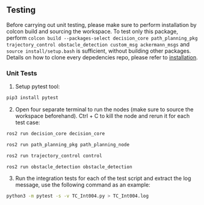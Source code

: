 ## Testing
Before carrying out unit testing, please make sure to perform installation by colcon build and sourcing the workspace. To test only this package, perform ```colcon build --packages-select decision_core path_planning_pkg trajectory_control obstacle_detection custom_msg ackermann_msgs``` and ```source install/setup.bash``` is sufficient, without building other packages. Details on how to clone every depedencies repo, please refer to [installation](../README.md#installation).
### Unit Tests
1. Setup pytest tool:
```bash
pip3 install pytest
```
2. Open four separate terminal to run the nodes (make sure to source the workspace beforehand). Ctrl + C to kill the node and rerun it for each test case:
```bash
ros2 run decision_core decision_core
```
```bash
ros2 run path_planning_pkg path_planning_node
```
```bash
ros2 run trajectory_control control
```
```bash
ros2 run obstacle_detection obstacle_detection
```
3. Run the integration tests for each of the test script and extract the log message, use the following command as an example:
```bash
python3 -m pytest -s -v TC_Int004.py > TC_Int004.log
```
